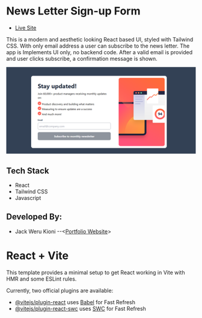 # News Letter Sign-up Form

- [Live Site](https://newsletter-sign-up-form-pi.vercel.app/)

This is a modern and aesthetic looking React based UI, styled with Tailwind CSS. With only email address a user can subscribe to the news letter. The app is Implements UI only, no backend code. After a valid email is provided and user clicks subscribe, a confirmation message is shown.

![Open Graph Image of the UI | News Letter Sign-up Form](./public/opengraph-image.png)

## Tech Stack

- React
- Tailwind CSS
- Javascript

## Developed By:

- Jack Weru Kioni --<[Portfolio Website](https://portfolio.jaweki.com)>

# React + Vite

This template provides a minimal setup to get React working in Vite with HMR and some ESLint rules.

Currently, two official plugins are available:

- [@vitejs/plugin-react](https://github.com/vitejs/vite-plugin-react/blob/main/packages/plugin-react/README.md) uses [Babel](https://babeljs.io/) for Fast Refresh
- [@vitejs/plugin-react-swc](https://github.com/vitejs/vite-plugin-react-swc) uses [SWC](https://swc.rs/) for Fast Refresh
